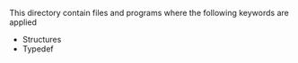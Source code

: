 This directory contain files and programs where the following keywords are applied
- Structures
- Typedef

